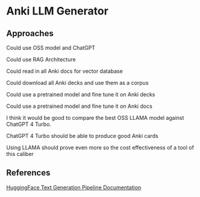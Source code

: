# Anki LLM Generator

## Approaches

Could use OSS model and ChatGPT

Could use RAG Architecture

Could read in all Anki docs for vector database

Could download all Anki decks and use them as a corpus

Could use a pretrained model and fine tune it on Anki decks

Could use a pretrained model and fine tune it on Anki docs

I think it would be good to compare the best OSS LLAMA model against ChatGPT 4 Turbo.

ChatGPT 4 Turbo should be able to produce good Anki cards

Using LLAMA should prove even more so the cost effectiveness of a tool of this caliber

## References

[HuggingFace Text Generation Pipeline Documentation](https://huggingface.co/docs/transformers/v4.35.0/en/main_classes/pipelines#transformers.TextGenerationPipeline)